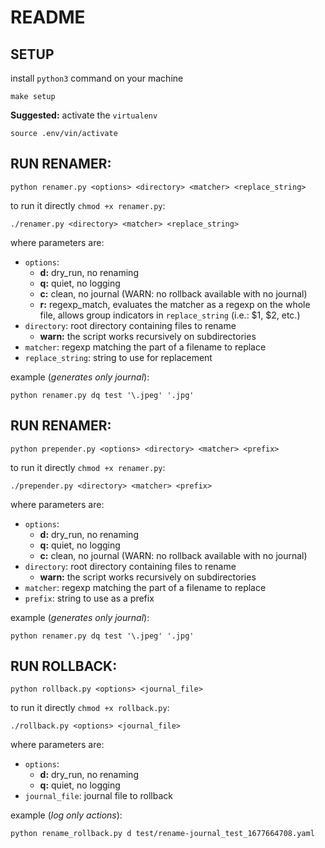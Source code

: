 # README

## SETUP
install `python3` command on your machine
```shell
make setup
```
**Suggested:** activate the `virtualenv`
```shell
source .env/vin/activate
```

## RUN RENAMER:
```shell
python renamer.py <options> <directory> <matcher> <replace_string>
```
to run it directly `chmod +x renamer.py`:
```shell
./renamer.py <directory> <matcher> <replace_string>
```
where parameters are:
- `options`: 
  - **d:** dry_run, no renaming
  - **q:** quiet, no logging
  - **c:** clean, no journal (WARN: no rollback available with no journal)
  - **r:** regexp_match, evaluates the matcher as a regexp on the whole file, allows group indicators in `replace_string` (i.e.: $1, $2, etc.)
- `directory`: root directory containing files to rename 
  - **warn:** the script works recursively on subdirectories
- `matcher`: regexp matching the part of a filename to replace
- `replace_string`: string to use for replacement

example (*generates only journal*): 
```shell
python renamer.py dq test '\.jpeg' '.jpg' 
```

## RUN RENAMER:
```shell
python prepender.py <options> <directory> <matcher> <prefix>
```
to run it directly `chmod +x renamer.py`:
```shell
./prepender.py <directory> <matcher> <prefix>
```
where parameters are:
- `options`: 
  - **d:** dry_run, no renaming
  - **q:** quiet, no logging
  - **c:** clean, no journal (WARN: no rollback available with no journal)
- `directory`: root directory containing files to rename 
  - **warn:** the script works recursively on subdirectories
- `matcher`: regexp matching the part of a filename to replace
- `prefix`: string to use as a prefix

example (*generates only journal*): 
```shell
python renamer.py dq test '\.jpeg' '.jpg' 
```

## RUN ROLLBACK:
```shell
python rollback.py <options> <journal_file>
```
to run it directly `chmod +x rollback.py`:
```shell
./rollback.py <options> <journal_file>
```
where parameters are:
- `options`: 
  - **d:** dry_run, no renaming
  - **q:** quiet, no logging
- `journal_file`: journal file to rollback

example (*log only actions*): 
```shell
python rename_rollback.py d test/rename-journal_test_1677664708.yaml 
```
